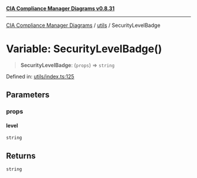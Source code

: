 [**CIA Compliance Manager Diagrams v0.8.31**](../../README.md)

***

[CIA Compliance Manager Diagrams](../../modules.md) / [utils](../README.md) / SecurityLevelBadge

# Variable: SecurityLevelBadge()

> **SecurityLevelBadge**: (`props`) => `string`

Defined in: [utils/index.ts:125](https://github.com/Hack23/cia-compliance-manager/blob/85c025371255f412469ec0119911b7cb143a6212/src/utils/index.ts#L125)

## Parameters

### props

#### level

`string`

## Returns

`string`
